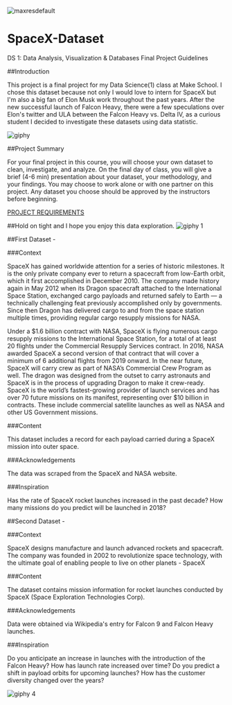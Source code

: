 ![maxresdefault](https://user-images.githubusercontent.com/24231101/36292898-4284c094-1292-11e8-86ce-b91a46ffe6b4.jpg)

# SpaceX-Dataset
DS 1: Data Analysis, Visualization &amp; Databases Final Project Guidelines 

##Introduction 

This project is a final project for my Data Science(1) class at Make School. I chose this dataset because not only I would love to intern for SpaceX but I'm also a big fan of Elon Musk work throughout the past years. After the new successful launch of Falcon Heavy, there were a few speculations over Elon's twitter and ULA between the Falcon Heavy vs. Delta IV, as a curious student I decided to investigate these datasets using data statistic. 

![giphy](https://user-images.githubusercontent.com/24231101/36292910-5e73e078-1292-11e8-9b96-409691aab40d.gif)

##Project Summary

For your final project in this course, you will choose your own dataset to clean, investigate, and analyze. 
On the final day of class, you will give a brief (4-6 min) presentation about your dataset, your methodology, and your findings.
You may choose to work alone or with one partner on this project. Any dataset you choose should be approved by the instructors before beginning. 

[PROJECT REQUIREMENTS](https://docs.google.com/document/d/1vk8o6GEz3j-YhOA0FcHo1Pbf3PAIKmT5hShiRUACW9U/edit)

##Hold on tight and I hope you enjoy this data exploration.
![giphy 1](https://user-images.githubusercontent.com/24231101/36292971-e62799b0-1292-11e8-9daa-65a590408e9e.gif)

##First Dataset - 

###Context

SpaceX has gained worldwide attention for a series of historic milestones. It is the only private company ever to return a spacecraft from low-Earth orbit, which it first accomplished in December 2010. The company made history again in May 2012 when its Dragon spacecraft attached to the International Space Station, exchanged cargo payloads and returned safely to Earth — a technically challenging feat previously accomplished only by governments. Since then Dragon has delivered cargo to and from the space station multiple times, providing regular cargo resupply missions for NASA.

Under a $1.6 billion contract with NASA, SpaceX is flying numerous cargo resupply missions to the International Space Station, for a total of at least 20 flights under the Commercial Resupply Services contract. In 2016, NASA awarded SpaceX a second version of that contract that will cover a minimum of 6 additional flights from 2019 onward. In the near future, SpaceX will carry crew as part of NASA’s Commercial Crew Program as well. The dragon was designed from the outset to carry astronauts and SpaceX is in the process of upgrading Dragon to make it crew-ready. SpaceX is the world’s fastest-growing provider of launch services and has over 70 future missions on its manifest, representing over $10 billion in contracts. These include commercial satellite launches as well as NASA and other US Government missions.

###Content

This dataset includes a record for each payload carried during a SpaceX mission into outer space.

###Acknowledgements

The data was scraped from the SpaceX and NASA website.

###Inspiration

Has the rate of SpaceX rocket launches increased in the past decade? How many missions do you predict will be launched in 2018?

##Second Dataset - 

###Context

SpaceX designs manufacture and launch advanced rockets and spacecraft. The company was founded in 2002 to revolutionize space technology, with the ultimate goal of enabling people to live on other planets - SpaceX

###Content

The dataset contains mission information for rocket launches conducted by SpaceX (Space Exploration Technologies Corp).

###Acknowledgements

Data were obtained via Wikipedia's entry for Falcon 9 and Falcon Heavy launches.

###Inspiration

Do you anticipate an increase in launches with the introduction of the Falcon Heavy? How has launch rate increased over time? Do you predict a shift in payload orbits for upcoming launches? How has the customer diversity changed over the years?

![giphy 4](https://user-images.githubusercontent.com/24231101/36293111-0f5e822a-1294-11e8-9788-1c736e8070eb.gif)
